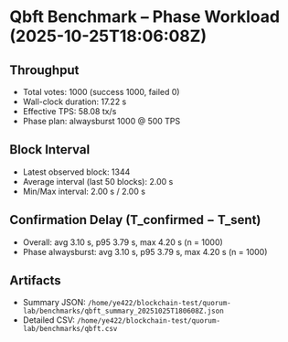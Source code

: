 # Qbft Benchmark – Phase Workload (2025-10-25T18:06:08Z)

## Throughput
- Total votes: 1000 (success 1000, failed 0)
- Wall-clock duration: 17.22 s
- Effective TPS: 58.08 tx/s
- Phase plan: alwaysburst 1000 @ 500 TPS

## Block Interval
- Latest observed block: 1344
- Average interval (last 50 blocks): 2.00 s
- Min/Max interval: 2.00 s / 2.00 s

## Confirmation Delay (T_confirmed − T_sent)
- Overall: avg 3.10 s, p95 3.79 s, max 4.20 s (n = 1000)
- Phase alwaysburst: avg 3.10 s, p95 3.79 s, max 4.20 s (n = 1000)

## Artifacts
- Summary JSON: `/home/ye422/blockchain-test/quorum-lab/benchmarks/qbft_summary_20251025T180608Z.json`
- Detailed CSV: `/home/ye422/blockchain-test/quorum-lab/benchmarks/qbft.csv`
